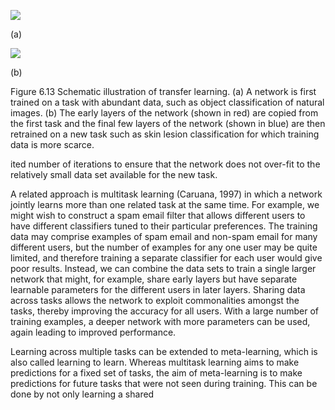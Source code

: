 ![](https://cdn.mathpix.com/cropped/2024_05_26_802d1a9c0b0fab763da6g-1.jpg?height=362&width=1453&top_left_y=210&top_left_x=172)

(a)

![](https://cdn.mathpix.com/cropped/2024_05_26_802d1a9c0b0fab763da6g-1.jpg?height=356&width=1451&top_left_y=640&top_left_x=176)

(b)

Figure 6.13 Schematic illustration of transfer learning. (a) A network is first trained on a task with abundant data, such as object classification of natural images. (b) The early layers of the network (shown in red) are copied from the first task and the final few layers of the network (shown in blue) are then retrained on a new task such as skin lesion classification for which training data is more scarce.

ited number of iterations to ensure that the network does not over-fit to the relatively small data set available for the new task.

A related approach is multitask learning (Caruana, 1997) in which a network jointly learns more than one related task at the same time. For example, we might wish to construct a spam email filter that allows different users to have different classifiers tuned to their particular preferences. The training data may comprise examples of spam email and non-spam email for many different users, but the number of examples for any one user may be quite limited, and therefore training a separate classifier for each user would give poor results. Instead, we can combine the data sets to train a single larger network that might, for example, share early layers but have separate learnable parameters for the different users in later layers. Sharing data across tasks allows the network to exploit commonalities amongst the tasks, thereby improving the accuracy for all users. With a large number of training examples, a deeper network with more parameters can be used, again leading to improved performance.

Learning across multiple tasks can be extended to meta-learning, which is also called learning to learn. Whereas multitask learning aims to make predictions for a fixed set of tasks, the aim of meta-learning is to make predictions for future tasks that were not seen during training. This can be done by not only learning a shared
